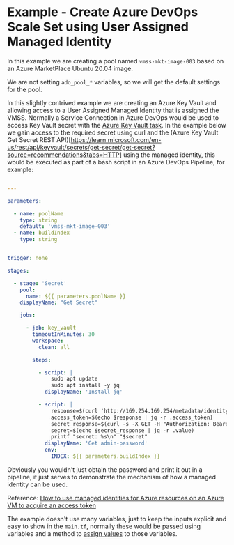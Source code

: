 # Example - Create Azure DevOps Scale Set using User Assigned Managed Identity

In this example we are creating a pool named `vmss-mkt-image-003` based on an Azure MarketPlace Ubuntu 20.04 image.

We are not setting `ado_pool_*` variables, so we will get the default settings for the pool.

In this slightly contrived example we are creating an Azure Key Vault and allowing access to a User Assigned Managed Identity that is assigned the VMSS.  Normally a Service Connection in Azure DevOps would be used to access Key Vault secret with the [Azure Key Vault task](https://learn.microsoft.com/en-us/azure/devops/pipelines/tasks/deploy/azure-key-vault).  In the example below we gain access to the required secret using curl and the (Azure Key Vault Get Secret REST API)[https://learn.microsoft.com/en-us/rest/api/keyvault/secrets/get-secret/get-secret?source=recommendations&tabs=HTTP] using the managed identity, this would be executed as part of a bash script in an Azure DevOps Pipeline, for example:

````YAML

---

parameters:

  - name: poolName
    type: string
    default: 'vmss-mkt-image-003'
  - name: buildIndex
    type: string


trigger: none

stages:

  - stage: 'Secret'
    pool:
      name: ${{ parameters.poolName }}
    displayName: "Get Secret"

    jobs:

      - job: key_vault
        timeoutInMinutes: 30
        workspace:
          clean: all

        steps:

          - script: |
              sudo apt update
              sudo apt install -y jq
            displayName: 'Install jq'

          - script: |
              response=$(curl 'http://169.254.169.254/metadata/identity/oauth2/token?api-version=2019-08-01&resource=https%3A%2F%2Fvault.azure.net' -H Metadata:true -s)
              access_token=$(echo $response | jq -r .access_token)
              secret_response=$(curl -s -X GET -H "Authorization: Bearer $access_token" https://kv-${INDEX}-example.vault.azure.net/secrets/admin-password?api-version=7.3)
              secret=$(echo $secret_response | jq -r .value)
              printf "secret: %s\n" "$secret"
            displayName: 'Get admin-password'
            env:
              INDEX: ${{ parameters.buildIndex }}

````

Obviously you wouldn't just obtain the password and print it out in a pipeline, it just serves to demonstrate the mechanism of how a managed identity can be used.

Reference:
[How to use managed identities for Azure resources on an Azure VM to acquire an access token](https://learn.microsoft.com/en-us/azure/active-directory/managed-identities-azure-resources/how-to-use-vm-token)

The example doesn't use many variables, just to keep the inputs explicit and easy to show in the `main.tf`, normally these would be passed using variables and a method to [assign values](https://www.terraform.io/language/values/variables#assigning-values-to-root-module-variables) to those variables.
